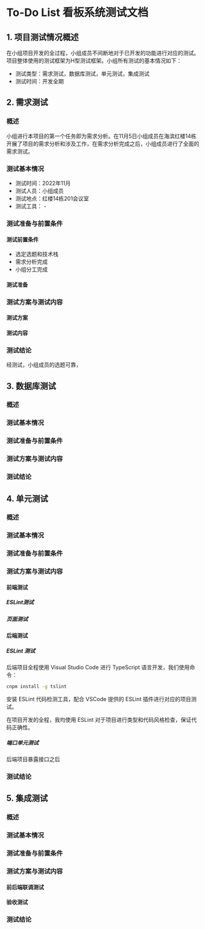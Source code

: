 # To-Do List 看板系统测试文档

## 1. 项目测试情况概述

在小组项目开发的全过程，小组成员不间断地对于已开发的功能进行对应的测试。项目整体使用的测试框架为H型测试框架。小组所有测试的基本情况如下：

* 测试类型：需求测试，数据库测试，单元测试，集成测试
* 测试时间：开发全期

## 2. 需求测试

### 概述

小组进行本项目的第一个任务即为需求分析。在11月5日小组成员在海滨红楼14栋开展了项目的需求分析和涉及工作，在需求分析完成之后，小组成员进行了全面的需求测试。

### 测试基本情况

+ 测试时间：2022年11月
+ 测试人员：小组成员
+ 测试地点：红楼14栋201会议室
+ 测试工具： -

### 测试准备与前置条件

#### 测试前置条件

+ 选定选题和技术栈
+ 需求分析完成
+ 小组分工完成

#### 测试准备

### 测试方案与测试内容

#### 测试方案

#### 测试内容

### 测试结论

经测试，小组成员的选题可靠，

## 3. 数据库测试

### 概述

### 测试基本情况

### 测试准备与前置条件

### 测试方案与测试内容

### 测试结论

## 4. 单元测试

### 概述

### 测试基本情况

### 测试准备与前置条件

### 测试方案与测试内容

#### 前端测试

##### ESLint测试

##### 页面测试

#### 后端测试

##### ESLint 测试

后端项目全程使用 Visual Studio Code 进行 TypeScript 语言开发，我们使用命令：

```bash
cnpm install -g tslint
```

安装 ESLint 代码检测工具，配合 VSCode 提供的 ESLint 插件进行对应的项目测试。

在项目开发的全程，我均使用 ESLint 对于项目进行类型和代码风格检查，保证代码正确性。

##### 端口单元测试

后端项目暴露接口之后

### 测试结论

## 5. 集成测试

### 概述

### 测试基本情况

### 测试准备与前置条件

### 测试方案与测试内容

#### 前后端联调测试

#### 验收测试

### 测试结论
